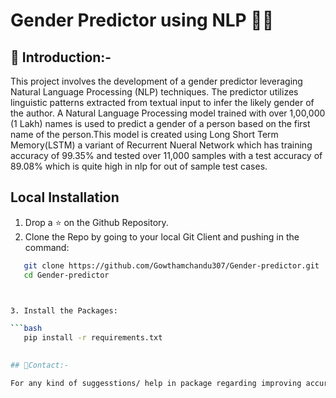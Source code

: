 # Gender Predictor using NLP 👨👩

## 📌 Introduction:-

This project involves the development of a gender predictor leveraging Natural Language Processing (NLP) techniques. The predictor utilizes linguistic patterns extracted from textual input to infer the likely gender of the author.
A Natural Language Processing model trained with over 1,00,000 (1 Lakh) names is used to predict a gender of a person based on the first name of the person.This model is created using Long Short Term Memory(LSTM) a variant of Recurrent Nueral Network which has training accuracy of 99.35% and tested over 11,000 samples with a test accuracy of 89.08% which is quite high in nlp for out of sample test cases.

## Local Installation

1. Drop a ⭐ on the Github Repository.
2. Clone the Repo by going to your local Git Client and pushing in the command:

 ```bash
    git clone https://github.com/Gowthamchandu307/Gender-predictor.git
    cd Gender-predictor



3. Install the Packages:

 ```bash
    pip install -r requirements.txt
    

## 📧Contact:-

For any kind of suggesstions/ help in package regarding improving accuracy of model. Please mail me at gowthamchandu307@gmail.com.

